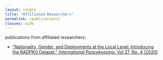```yaml
---
layout: single
title: "Affiliated Researchers"
permalink: /publications/
classes: wide
---
```



publications from affiliated researchers:

- ["Nationality, Gender, and Deployments at the Local Level: Introducing the RADPKO Dataset." *International Peacekeeping*. Vol 27, No. 4 (2020)](http://doi.org/10.1080/13533312.2020.1738228)